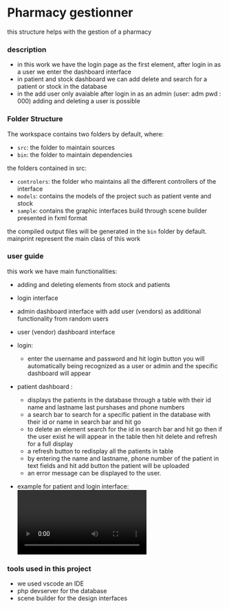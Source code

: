 # Pharmacy gestionner 

this structure helps with the gestion of a pharmacy

### description
* in this work we have the login page as the first element, after login in as a user we enter the dashboard interface
* in patient and stock dashboard we can add delete and search for a patient or stock in the database
* in the add user only avaiable after login in as an admin (user: adm  pwd : 000) adding and deleting a user is possible


### Folder Structure

The workspace contains two folders by default, where:

- `src`: the folder to maintain sources
- `bin`: the folder to maintain dependencies

the folders contained in src:
- `controlers`: the folder who maintains all the different controllers of the interface 
- `models`: contains the models of the project such as patient vente and stock
- `sample`: contains the graphic interfaces build through scene builder presented in fxml format


the compiled output files will be generated in the `bin` folder by default.
mainprint represent the main class of this work

### user guide
this work we have main functionalities:
* adding and deleting elements from stock and patients
* login interface 
* admin dashboard interface with add user (vendors) as additional functionality from random users
* user (vendor) dashboard interface 

* login:
    * enter the username and password and hit login button you will automatically being recognized as a user or admin and the specific dashboard will               appear
    

* patient dashboard :
    * displays the patients in the database through a table with their id name and lastname last purshases and phone numbers
    * a search bar to search for a specific patient in the database with their id or name in search bar and hit go
    * to delete an element search for the id in search bar and hit go then if the user exist he will appear in the table then hit delete and refresh for a full display
     * a refresh button to redisplay all the patients in table
     * by entering the name and lastname, phone number of the patient in text fields and hit add button the patient will be uploaded
     * an error message can be displayed to the user.

* example for patient and login interface:
      ![example video](https://user-images.githubusercontent.com/67550664/210804249-cd5e8f28-5fa5-4755-a6cc-7f5ae19d2f29.mp4)


### tools used in this project
* we used vscode an IDE
* php devserver for the database
* scene builder for the design interfaces 

